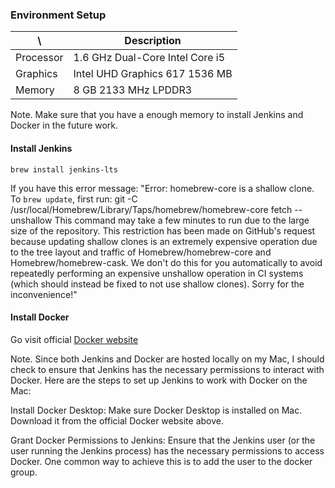 ### Environment Setup

| \ | Description |
| --- | --- |
| Processor | 1.6 GHz Dual-Core Intel Core i5 |
| Graphics | Intel UHD Graphics 617 1536 MB |
| Memory | 8 GB 2133 MHz LPDDR3 |

Note. Make sure that you have a enough memory to install Jenkins and Docker in the future work.


#### Install Jenkins
```
brew install jenkins-lts
```
If you have this error message: "Error: homebrew-core is a shallow clone. To `brew update`, first run: git -C /usr/local/Homebrew/Library/Taps/homebrew/homebrew-core fetch --unshallow This command may take a few minutes to run due to the large size of the repository. This restriction has been made on GitHub's request because updating shallow clones is an extremely expensive operation due to the tree layout and traffic of Homebrew/homebrew-core and Homebrew/homebrew-cask. We don't do this for you automatically to avoid repeatedly performing an expensive unshallow operation in CI systems (which should instead be fixed to not use shallow clones). Sorry for the inconvenience!"

#### Install Docker
Go visit official [Docker website](https://docs.docker.com/desktop/install/mac-install/)

Note. Since both Jenkins and Docker are hosted locally on my Mac, I should check to ensure that Jenkins has the necessary permissions to interact with Docker. Here are the steps to set up Jenkins to work with Docker on the Mac:

Install Docker Desktop:
Make sure Docker Desktop is installed on Mac. Download it from the official Docker website above.

Grant Docker Permissions to Jenkins:
Ensure that the Jenkins user (or the user running the Jenkins process) has the necessary permissions to access Docker. One common way to achieve this is to add the user to the docker group.
